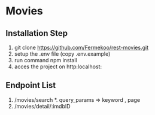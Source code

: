 # Movies

## Installation Step
   1. git clone https://github.com/Fermekoo/rest-movies.git
   2. setup the .env file (copy .env.example)
   3. run command npm install
   4. acces the project on http:localhost:<YOUR-PORT>

## Endpoint List
   1. /movies/search
      *. query_params => keyword , page
   2. /movies/detail/:imdbID
